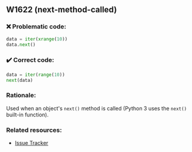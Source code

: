 ## W1622 (next-method-called)

### :x: Problematic code:

```python
data = iter(xrange(10))
data.next()
```

### :heavy_check_mark: Correct code:

```python
data = iter(range(10))
next(data)
```

### Rationale:

Used when an object's `next()` method is called (Python 3 uses the `next()`
built-in function).

### Related resources:

- [Issue Tracker](https://github.com/PyCQA/pylint/issues?q=is%3Aissue+%22next-method-called%22+OR+%22W1622%22)
